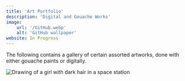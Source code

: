 ```yaml
---
title: 'Art Portfolio'
description: 'Digital and Gouache Works'
image:
    url: '/GitHub.webp'
    alt: 'GitHub wallpaper'
website: In Progress
---
```


The following contains a gallery of certain assorted artworks, done with either gouache paints or digitally.

<img src="/github2.png" alt="Drawing of a girl with dark hair in a space station">
